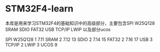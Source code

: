 # STM32F4-learn
本库是用来学习STM32F4的基础知识中的高级部分，主要包含SPI W25Q128  SRAM  SDIO FAT32 USB  TCP/IP  LWIP 以及部分ucos 

SPI W25Q128      1      7.11
SRAM             2      7.12  13
SDIO             2      7.14  15
FAT32            2      7.16  17
USB        3 
TCP/IP     2
LWIP       3
UCOS       9

